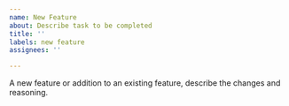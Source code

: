```yaml
---
name: New Feature
about: Describe task to be completed
title: ''
labels: new feature
assignees: ''

---
```


A new feature or addition to an existing feature, describe the changes and reasoning.
